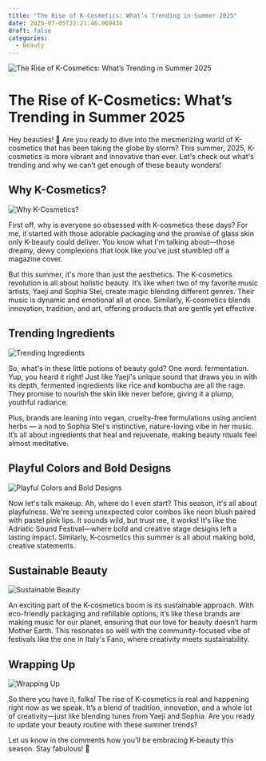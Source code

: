 ```yaml
---
title: "The Rise of K-Cosmetics: What’s Trending in Summer 2025"
date: 2025-07-05T22:21:46.969436
draft: false
categories:
  - Beauty
---
```


![The Rise of K-Cosmetics: What’s Trending in Summer 2025](/images/2025-07-05-the-rise-of-kcosmetics-whats-trending-in-summer-2025.jpg)

# The Rise of K-Cosmetics: What’s Trending in Summer 2025

Hey beauties! 🌸 Are you ready to dive into the mesmerizing world of K-cosmetics that has been taking the globe by storm? This summer, 2025, K-cosmetics is more vibrant and innovative than ever. Let's check out what's trending and why we can’t get enough of these beauty wonders!

## Why K-Cosmetics?
![Why K-Cosmetics?](/images/2025-07-05-the-rise-of-kcosmetics-whats-trending-in-summer-2025-h2-1.jpg)


First off, why is everyone so obsessed with K-cosmetics these days? For me, it started with those adorable packaging and the promise of glass skin only K-beauty could deliver. You know what I'm talking about—those dreamy, dewy complexions that look like you've just stumbled off a magazine cover.

But this summer, it's more than just the aesthetics. The K-cosmetics revolution is all about holistic beauty. It’s like when two of my favorite music artists, Yaeji and Sophia Stel, create magic blending different genres. Their music is dynamic and emotional all at once. Similarly, K-cosmetics blends innovation, tradition, and art, offering products that are gentle yet effective.

## Trending Ingredients
![Trending Ingredients](/images/2025-07-05-the-rise-of-kcosmetics-whats-trending-in-summer-2025-h2-2.jpg)


So, what's in these little potions of beauty gold? One word: fermentation. Yup, you heard it right! Just like Yaeji's unique sound that draws you in with its depth, fermented ingredients like rice and kombucha are all the rage. They promise to nourish the skin like never before, giving it a plump, youthful radiance.

Plus, brands are leaning into vegan, cruelty-free formulations using ancient herbs — a nod to Sophia Stel's instinctive, nature-loving vibe in her music. It’s all about ingredients that heal and rejuvenate, making beauty rituals feel almost meditative.

## Playful Colors and Bold Designs
![Playful Colors and Bold Designs](/images/2025-07-05-the-rise-of-kcosmetics-whats-trending-in-summer-2025-h2-3.jpg)


Now let's talk makeup. Ah, where do I even start? This season, it's all about playfulness. We're seeing unexpected color combos like neon blush paired with pastel pink lips. It sounds wild, but trust me, it works! It's like the Adriatic Sound Festival—where bold and creative stage designs left a lasting impact. Similarly, K-cosmetics this summer is all about making bold, creative statements.

## Sustainable Beauty
![Sustainable Beauty](/images/2025-07-05-the-rise-of-kcosmetics-whats-trending-in-summer-2025-h2-4.jpg)


An exciting part of the K-cosmetics boom is its sustainable approach. With eco-friendly packaging and refillable options, it’s like these brands are making music for our planet, ensuring that our love for beauty doesn’t harm Mother Earth. This resonates so well with the community-focused vibe of festivals like the one in Italy's Fano, where creativity meets sustainability.

## Wrapping Up
![Wrapping Up](/images/2025-07-05-the-rise-of-kcosmetics-whats-trending-in-summer-2025-h2-5.jpg)


So there you have it, folks! The rise of K-cosmetics is real and happening right now as we speak. It’s a blend of tradition, innovation, and a whole lot of creativity—just like blending tunes from Yaeji and Sophia. Are you ready to update your beauty routine with these summer trends?

Let us know in the comments how you'll be embracing K-beauty this season. Stay fabulous! 💖
